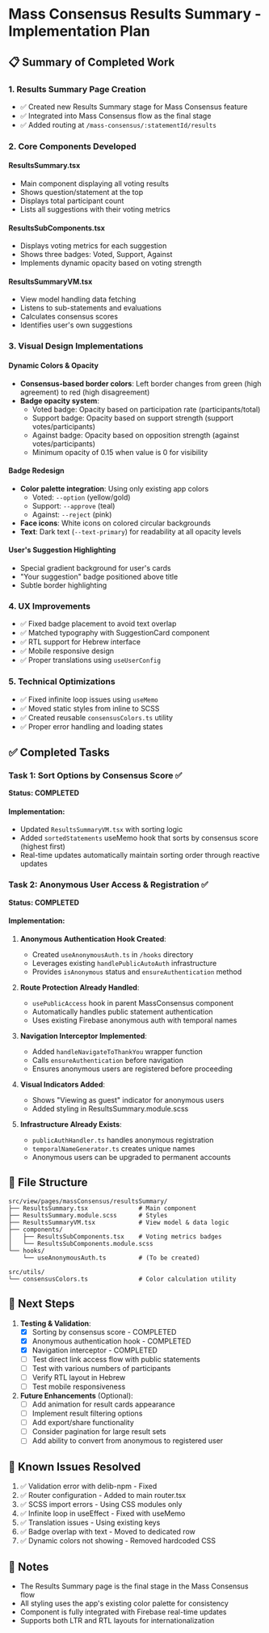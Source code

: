 # Mass Consensus Results Summary - Implementation Plan

## 📋 Summary of Completed Work

### 1. **Results Summary Page Creation**
- ✅ Created new Results Summary stage for Mass Consensus feature
- ✅ Integrated into Mass Consensus flow as the final stage
- ✅ Added routing at `/mass-consensus/:statementId/results`

### 2. **Core Components Developed**
#### **ResultsSummary.tsx**
- Main component displaying all voting results
- Shows question/statement at the top
- Displays total participant count
- Lists all suggestions with their voting metrics

#### **ResultsSubComponents.tsx**
- Displays voting metrics for each suggestion
- Shows three badges: Voted, Support, Against
- Implements dynamic opacity based on voting strength

#### **ResultsSummaryVM.tsx**
- View model handling data fetching
- Listens to sub-statements and evaluations
- Calculates consensus scores
- Identifies user's own suggestions

### 3. **Visual Design Implementations**

#### **Dynamic Colors & Opacity**
- **Consensus-based border colors**: Left border changes from green (high agreement) to red (high disagreement)
- **Badge opacity system**:
  - Voted badge: Opacity based on participation rate (participants/total)
  - Support badge: Opacity based on support strength (support votes/participants)
  - Against badge: Opacity based on opposition strength (against votes/participants)
  - Minimum opacity of 0.15 when value is 0 for visibility

#### **Badge Redesign**
- **Color palette integration**: Using only existing app colors
  - Voted: `--option` (yellow/gold)
  - Support: `--approve` (teal)
  - Against: `--reject` (pink)
- **Face icons**: White icons on colored circular backgrounds
- **Text**: Dark text (`--text-primary`) for readability at all opacity levels

#### **User's Suggestion Highlighting**
- Special gradient background for user's cards
- "Your suggestion" badge positioned above title
- Subtle border highlighting

### 4. **UX Improvements**
- ✅ Fixed badge placement to avoid text overlap
- ✅ Matched typography with SuggestionCard component
- ✅ RTL support for Hebrew interface
- ✅ Mobile responsive design
- ✅ Proper translations using `useUserConfig`

### 5. **Technical Optimizations**
- ✅ Fixed infinite loop issues using `useMemo`
- ✅ Moved static styles from inline to SCSS
- ✅ Created reusable `consensusColors.ts` utility
- ✅ Proper error handling and loading states

## ✅ Completed Tasks

### Task 1: Sort Options by Consensus Score ✅
**Status: COMPLETED**

#### Implementation:
- Updated `ResultsSummaryVM.tsx` with sorting logic
- Added `sortedStatements` useMemo hook that sorts by consensus score (highest first)
- Real-time updates automatically maintain sorting order through reactive updates

### Task 2: Anonymous User Access & Registration ✅
**Status: COMPLETED**

#### Implementation:
1. **Anonymous Authentication Hook Created**:
   - Created `useAnonymousAuth.ts` in `/hooks` directory
   - Leverages existing `handlePublicAutoAuth` infrastructure
   - Provides `isAnonymous` status and `ensureAuthentication` method

2. **Route Protection Already Handled**:
   - `usePublicAccess` hook in parent MassConsensus component
   - Automatically handles public statement authentication
   - Uses existing Firebase anonymous auth with temporal names

3. **Navigation Interceptor Implemented**:
   - Added `handleNavigateToThankYou` wrapper function
   - Calls `ensureAuthentication` before navigation
   - Ensures anonymous users are registered before proceeding

4. **Visual Indicators Added**:
   - Shows "Viewing as guest" indicator for anonymous users
   - Added styling in ResultsSummary.module.scss

5. **Infrastructure Already Exists**:
   - `publicAuthHandler.ts` handles anonymous registration
   - `temporalNameGenerator.ts` creates unique names
   - Anonymous users can be upgraded to permanent accounts

## 📁 File Structure

```
src/view/pages/massConsensus/resultsSummary/
├── ResultsSummary.tsx              # Main component
├── ResultsSummary.module.scss      # Styles
├── ResultsSummaryVM.tsx            # View model & data logic
├── components/
│   ├── ResultsSubComponents.tsx    # Voting metrics badges
│   └── ResultsSubComponents.module.scss
└── hooks/
    └── useAnonymousAuth.ts         # (To be created)

src/utils/
└── consensusColors.ts              # Color calculation utility
```

## 🔄 Next Steps

1. **Testing & Validation**:
   - [x] Sorting by consensus score - COMPLETED
   - [x] Anonymous authentication hook - COMPLETED
   - [x] Navigation interceptor - COMPLETED
   - [ ] Test direct link access flow with public statements
   - [ ] Test with various numbers of participants
   - [ ] Verify RTL layout in Hebrew
   - [ ] Test mobile responsiveness

2. **Future Enhancements** (Optional):
   - [ ] Add animation for result cards appearance
   - [ ] Implement result filtering options
   - [ ] Add export/share functionality
   - [ ] Consider pagination for large result sets
   - [ ] Add ability to convert from anonymous to registered user

## 🐛 Known Issues Resolved

1. ✅ Validation error with delib-npm - Fixed
2. ✅ Router configuration - Added to main router.tsx
3. ✅ SCSS import errors - Using CSS modules only
4. ✅ Infinite loop in useEffect - Fixed with useMemo
5. ✅ Translation issues - Using existing keys
6. ✅ Badge overlap with text - Moved to dedicated row
7. ✅ Dynamic colors not showing - Removed hardcoded CSS

## 📝 Notes

- The Results Summary page is the final stage in the Mass Consensus flow
- All styling uses the app's existing color palette for consistency
- Component is fully integrated with Firebase real-time updates
- Supports both LTR and RTL layouts for internationalization